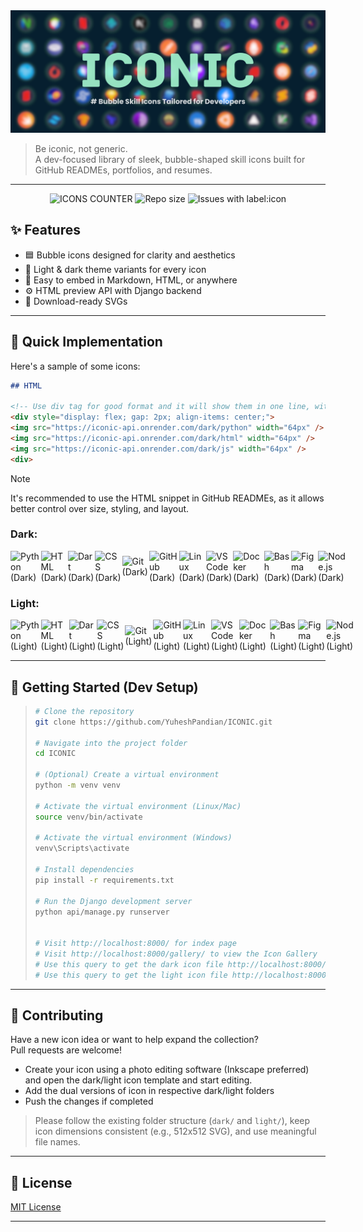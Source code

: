 <img src="assets/social_banner.png"/>

> Be iconic, not generic.  
> A dev-focused library of sleek, bubble-shaped skill icons built for GitHub READMEs, portfolios, and resumes.

---

<div align="center">
  
![ICONS COUNTER](https://img.shields.io/github/directory-file-count/YuheshPandian/ICONIC/icons%2Fdark?style=for-the-badge&label=Icons&color=%23753ec1)
![Repo size](https://img.shields.io/github/repo-size/YuheshPandian/ICONIC?style=for-the-badge&color=%23ff5842)
![Issues with label:icon](https://img.shields.io/github/issues/YuheshPandian/ICONIC/icon?style=for-the-badge)

</div>

## ✨ Features

-   🟦 Bubble icons designed for clarity and aesthetics
-   🌙 Light & dark theme variants for every icon
-   🧩 Easy to embed in Markdown, HTML, or anywhere
-   ⚙️ HTML preview API with Django backend
-   💾 Download-ready SVGs

---

## 🧪 Quick Implementation

Here's a sample of some icons:

```markdown
## HTML

<!-- Use div tag for good format and it will show them in one line, without div tag it will be displayed on multiple lines -->
<div style="display: flex; gap: 2px; align-items: center;">
<img src="https://iconic-api.onrender.com/dark/python" width="64px" />
<img src="https://iconic-api.onrender.com/dark/html" width="64px" />
<img src="https://iconic-api.onrender.com/dark/js" width="64px" />
<div>
```

> [!NOTE]  
> It's recommended to use the HTML snippet in GitHub READMEs, as it allows better control over size, styling, and layout.

### Dark:

<div style="display: flex; gap: 2px; align-items: center;">
  <img src="https://iconic-api.onrender.com/dark/python" width="50px" title="Python (Dark)" />
  <img src="https://iconic-api.onrender.com/dark/html" width="50px" title="HTML (Dark)" />
  <img src="https://iconic-api.onrender.com/dark/dart" width="50px" title="Dart (Dark)" />
  <img src="https://iconic-api.onrender.com/dark/css" width="50px" title="CSS (Dark)" />
  <img src="https://iconic-api.onrender.com/dark/git" width="50px" title="Git (Dark)" />
  <img src="https://iconic-api.onrender.com/dark/github" width="50px" title="GitHub (Dark)" />
  <img src="https://iconic-api.onrender.com/dark/linux" width="50px" title="Linux (Dark)" />
  <img src="https://iconic-api.onrender.com/dark/vscode" width="50px" title="VS Code (Dark)" />
  <img src="https://iconic-api.onrender.com/dark/docker" width="50px" title="Docker (Dark)" />
  <img src="https://iconic-api.onrender.com/dark/bash" width="50px" title="Bash (Dark)" />
  <img src="https://iconic-api.onrender.com/dark/figma" width="50px" title="Figma (Dark)" />
  <img src="https://iconic-api.onrender.com/dark/nodejs" width="50px" title="Node.js (Dark)" />
</div>



### Light:

<div style="display: flex; gap: 2px; align-items: center;">
  <img src="https://iconic-api.onrender.com/light/python" width="50px" title="Python (Light)" />
  <img src="https://iconic-api.onrender.com/light/html" width="50px" title="HTML (Light)" />
  <img src="https://iconic-api.onrender.com/light/dart" width="50px" title="Dart (Light)" />
  <img src="https://iconic-api.onrender.com/light/css" width="50px" title="CSS (Light)" />
  <img src="https://iconic-api.onrender.com/light/git" width="50px" title="Git (Light)" />
  <img src="https://iconic-api.onrender.com/light/github" width="50px" title="GitHub (Light)" />
  <img src="https://iconic-api.onrender.com/light/linux" width="50px" title="Linux (Light)" />
  <img src="https://iconic-api.onrender.com/light/vscode" width="50px" title="VS Code (Light)" />
  <img src="https://iconic-api.onrender.com/light/docker" width="50px" title="Docker (Light)" />
  <img src="https://iconic-api.onrender.com/light/bash" width="50px" title="Bash (Light)" />
  <img src="https://iconic-api.onrender.com/light/figma" width="50px" title="Figma (Light)" />
  <img src="https://iconic-api.onrender.com/light/nodejs" width="50px" title="Node.js (Light)" />
</div>

---

## 🚀 Getting Started (Dev Setup)

> ```bash
> # Clone the repository
> git clone https://github.com/YuheshPandian/ICONIC.git
> 
> # Navigate into the project folder
> cd ICONIC
> 
> # (Optional) Create a virtual environment
> python -m venv venv
> 
> # Activate the virtual environment (Linux/Mac)
> source venv/bin/activate
> 
> # Activate the virtual environment (Windows)
> venv\Scripts\activate
> 
> # Install dependencies
> pip install -r requirements.txt
> 
> # Run the Django development server
> python api/manage.py runserver
>
>
> # Visit http://localhost:8000/ for index page
> # Visit http://localhost:8000/gallery/ to view the Icon Gallery
> # Use this query to get the dark icon file http://localhost:8000/dark/[icon_name]
> # Use this query to get the light icon file http://localhost:8000/light/[icon_name]
> ```




---

## 🤝 Contributing

Have a new icon idea or want to help expand the collection?  
Pull requests are welcome!

-   Create your icon using a photo editing software (Inkscape preferred) and open the dark/light icon template and start editing.
-   Add the dual versions of icon in respective dark/light folders
-   Push the changes if completed

> Please follow the existing folder structure (`dark/` and `light/`), keep icon dimensions consistent (e.g., 512x512 SVG), and use meaningful file names.

---

## 📜 License

[MIT License](LICENSE)

---
